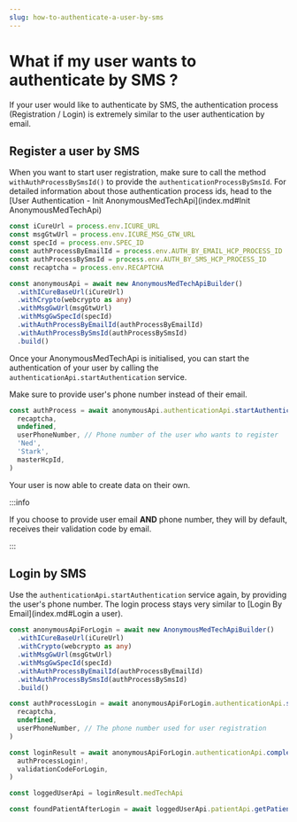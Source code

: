 ```yaml
---
slug: how-to-authenticate-a-user-by-sms
---
```

# What if my user wants to authenticate by SMS ?

If your user would like to authenticate by SMS, the authentication process (Registration / Login) is extremely similar to the user authentication by email.

## Register a user by SMS
When you want to start user registration, make sure to call the method `withAuthProcessBySmsId()` to provide the 
`authenticationProcessBySmsId`. For detailed information about those authentication process ids, head to 
the [User Authentication - Init AnonymousMedTechApi](index.md#Init AnonymousMedTechApi)

<!-- file://code-samples/how-to/authenticate-user-by-sms/index.mts snippet:Instantiate AnonymousMedTech API-->
```typescript
const iCureUrl = process.env.ICURE_URL
const msgGtwUrl = process.env.ICURE_MSG_GTW_URL
const specId = process.env.SPEC_ID
const authProcessByEmailId = process.env.AUTH_BY_EMAIL_HCP_PROCESS_ID
const authProcessBySmsId = process.env.AUTH_BY_SMS_HCP_PROCESS_ID
const recaptcha = process.env.RECAPTCHA

const anonymousApi = await new AnonymousMedTechApiBuilder()
  .withICureBaseUrl(iCureUrl)
  .withCrypto(webcrypto as any)
  .withMsgGwUrl(msgGtwUrl)
  .withMsgGwSpecId(specId)
  .withAuthProcessByEmailId(authProcessByEmailId)
  .withAuthProcessBySmsId(authProcessBySmsId)
  .build()
```

Once your AnonymousMedTechApi is initialised, you can start the authentication of your user by calling the 
`authenticationApi.startAuthentication` service. 

Make sure to provide user's phone number instead of their email. 

<!-- file://code-samples/how-to/authenticate-user-by-sms/index.mts snippet:Start Authentication Process By SMS-->
```typescript
const authProcess = await anonymousApi.authenticationApi.startAuthentication(
  recaptcha,
  undefined,
  userPhoneNumber, // Phone number of the user who wants to register
  'Ned',
  'Stark',
  masterHcpId,
)
```

Your user is now able to create data on their own. 

:::info

If you choose to provide user email **AND** phone number, they will by default, receives their validation code by email.

:::


## Login by SMS
Use the `authenticationApi.startAuthentication` service again, by providing the user's phone number. The login process 
stays very similar to [Login By Email](index.md#Login a user). 

<!-- file://code-samples/how-to/authenticate-user-by-sms/index.mts snippet:Login by SMS-->
```typescript
const anonymousApiForLogin = await new AnonymousMedTechApiBuilder()
  .withICureBaseUrl(iCureUrl)
  .withCrypto(webcrypto as any)
  .withMsgGwUrl(msgGtwUrl)
  .withMsgGwSpecId(specId)
  .withAuthProcessByEmailId(authProcessByEmailId)
  .withAuthProcessBySmsId(authProcessBySmsId)
  .build()

const authProcessLogin = await anonymousApiForLogin.authenticationApi.startAuthentication(
  recaptcha,
  undefined,
  userPhoneNumber, // The phone number used for user registration
)
```

<!-- file://code-samples/how-to/authenticate-user-by-sms/index.mts snippet:Complete login authentication process-->
```typescript
const loginResult = await anonymousApiForLogin.authenticationApi.completeAuthentication(
  authProcessLogin!,
  validationCodeForLogin,
)

const loggedUserApi = loginResult.medTechApi

const foundPatientAfterLogin = await loggedUserApi.patientApi.getPatient(createdPatient.id)
```
